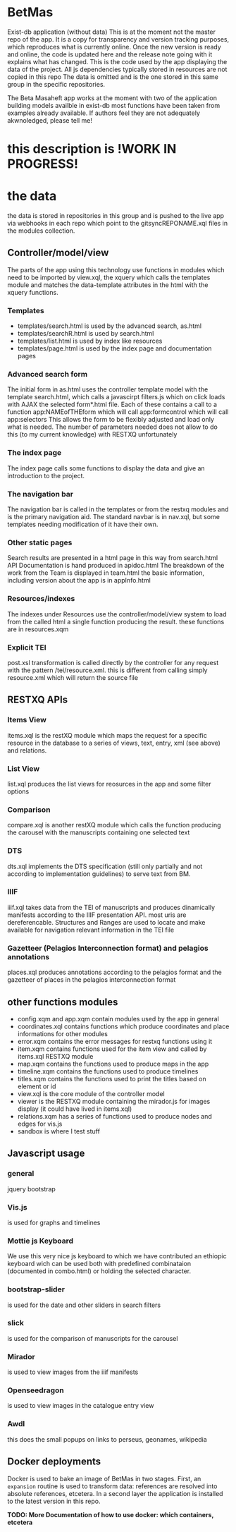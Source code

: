 # BetMas
Exist-db application (without data)
This is at the moment not the master repo of the app. It is a copy for transparency and version tracking purposes, which reproduces what is currently online. Once the new version is ready and online, the code is updated here and the release note going with it explains what has changed. 
This is the code used by the app displaying the data of the project.
All js dependencies typically stored in resources are not copied in this repo
The data is omitted and is the one stored in this same group in the specific repositories.

The Beta Masaheft app works at the moment with two of the application building models availble in exist-db
most functions have been taken from examples already available. If authors feel they are not adequately akwnoledged, please tell me!

# this description is !WORK IN PROGRESS!

# the data
the data is stored in repositories in this group and is pushed to the live app via webhooks in each repo which point to the gitsyncREPONAME.xql files in the modules collection. 

## Controller/model/view 
The parts of the app using this technology use functions in modules which need to be imported by view.xql, the xquery which calls the templates module and matches the data-template attributes in the html with the xquery functions.

### Templates
- templates/search.html is used by the advanced search, as.html
- templates/searchR.html is used by search.html
- templates/list.html is used by index like resources 
- templates/page.html is used by the index page and documentation pages

### Advanced search form
The initial form in as.html uses the controller template model with the template search.html, which calls 
a javascirpt filters.js which on click loads with AJAX the selected form*.html file. Each of these contains a call to a function app:NAMEofTHEform which will call app:formcontrol which will call app:selectors
This allows the form to be flexibly adjusted and load only what is needed.
The number of parameters needed does not allow to do this (to my current knowledge) with RESTXQ unfortunately

### The index page
The index page calls some functions to display the data and give an introduction to the project.

### The navigation bar
The navigation bar is called in the templates or from the restxq modules and is the primary navigation aid. The standard navbar is in nav.xql, but some templates needing modification of it have their own.

### Other static pages
Search results are presented in a html page in this way from search.html
API Documentation is hand produced in apidoc.html
The breakdown of the work from the Team is displayed in team.html
the basic information, including version about the app is in appInfo.html

### Resources/indexes
The indexes under Resources use the controller/model/view system to load from the called html a single function producing the result. these functions are in resources.xqm

### Explicit TEI
post.xsl transformation is called directly by the controller for any request with the pattern /tei/resource.xml.
this is different from calling simply resource.xml which will return the source file

## RESTXQ APIs
### Items View
items.xql is the restXQ module which maps the request for a specific resource in the database to a series of views, text, entry, xml (see above) and relations.

### List View
list.xql produces the list views for reosurces in the app and some filter options

### Comparison
compare.xql is another restXQ module which calls the function producing the carousel with the manuscripts containing one selected text

### DTS
dts.xql implements the DTS specification (still only partially and not according to implementation guidelines) to serve text from BM. 

### IIIF
iiif.xql takes data from the TEI of manuscripts and produces dinamically manifests according to the IIIF presentation API. most uris are dereferencable. Structures and Ranges are used to locate and make available for navigation relevant information in the TEI file
 
### Gazetteer (Pelagios Interconnection format) and pelagios annotations
places.xql produces annotations according to the pelagios format and the gazetteer of places in the pelagios interconnection format

## other functions modules
- config.xqm and app.xqm contain modules used by the app in general
- coordinates.xql contains functions which produce coordinates and place informations for other modules
- error.xqm contains the error messages for restxq functions using it
- item.xqm contains functions used for the item view and called by items.xql RESTXQ module
- map.xqm contains the functions used to produce maps in the app
- timeline.xqm contains the functions used to produce timelines
- titles.xqm contains the functions used to print the titles based on element or id
- view.xql is the core module of the controller model
- viewer is the RESTXQ module containing the mirador.js for images display (it could have lived in items.xql)
- relations.xqm has a series of functions used to produce nodes and edges for vis.js
- sandbox is where I test stuff

## Javascript usage
### general
jquery
bootstrap

### Vis.js
is used for graphs and timelines

### Mottie js Keyboard
We use this very nice js keyboard to which we have contributed an ethiopic keyboard wich can be used both with predefined combinataion (documented in combo.html) or holding the selected character. 

### bootstrap-slider
is used for the date and other sliders in search filters

### slick
is used for the comparison of manuscripts for the carousel

### Mirador
is used to view images from the iiif manifests

### Openseedragon
is used to view images in the catalogue entry view

### Awdl
this does the small popups on links to perseus, geonames, wikipedia

## Docker deployments

Docker is used to bake an image of BetMas in two stages. First, an `expansion` routine is used to
transform data: references are resolved into absolute references, etcetera. In a second layer the
application is installed to the latest version in this repo.

**TODO: More Documentation of how to use docker: which containers, etcetera**
